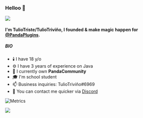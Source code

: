 ### Helloo 👋

![](https://komarev.com/ghpvc/?username=TulioTriste&style=plastic)
#### I'm TulioTriste/TulioTriviño, I founded & make magic happen for [@PandaPlugins](https://github.com/PandaCommunity).

##### BIO

- 🕯️ I have 18 y/o
- ⚙️ I have 3 years of experience on Java
- 🏢 I currently own **PandaCommunity**
- 🎓 I'm school student
- 📫 Business inquiries: TulioTriviño#6969
- 💬 You can contact me quicker via [Discord](https://discord.pandacommunity.org/)

![Metrics](https://metrics.lecoq.io/TulioTriste?template=classic&languages=1&isocalendar=1&habits=1&isocalendar.duration=half-year&languages.limit=8&languages.sections=most-used&languages.colors=github&languages.threshold=0%25&languages.indepth=false&languages.analysis.timeout=15&languages.categories=markup%2C%20programming&languages.recent.categories=markup%2C%20programming&languages.recent.load=300&languages.recent.days=14&habits.from=200&habits.days=18&habits.facts=true&habits.charts=false&habits.trim=false&config.timezone=America%2FSantiago)

![](https://hit.yhype.me/github/profile?user_id=50537641)
